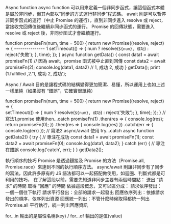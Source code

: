 Async function
  async function 可以用來定義一個非同步函式，讓這個函式本體是屬於非同步，但其內部以“同步的方式運行非同步”程式碼。
  await 則是可以暫停非同步函式的運行（中止 Promise 的運行），直到非同步進入 resolve 或 reject，當接收完回傳值後繼續非同步函式的運行。
  Promise 的回傳狀態，需要進入 resolve 或 reject 後，非同步函式才會繼續運行。

function promiseFn(num, time = 500) {
  return new Promise((resolve, reject) => {  --------------- 1
    setTimeout(() => {
      num ? resolve(`${num}, 成功`) : reject('失敗');
    }, time);
  });
}
async function getData() {
  const data1 =  await promiseFn(1) // 因為 await，promise 函式被中止直到回傳
  const data2 =  await promiseFn(2);
  console.log(data1, data2) // 1, 成功 2, 成功
}
getData();
  print (1.fulfilled ,2.'1, 成功 2, 成功');

Async / Await 目的是讓程式碼的結構變得更加簡潔、易懂，所以運用上也如上述一樣單純（如果沒有 “錯誤”，它確實很單純）

function promiseFn(num, time = 500) {
  return new Promise((resolve, reject) => {  
    setTimeout(() => {
      num ? resolve(`${num}, 成功`) : reject('失敗');
    }, time);
  });
}
// 寫法1.promise 使用then...catch
promiseFn(1)
  .then(res => {
    console.log(res);
    return promiseFn(0);
  })
  .then(res => {
    console.log(res)
  })
  .catch(err => {
    console.log(err)
  });
// 寫法2.async/await 使用 try...catch 
  async function getData2() {
  try { // 專注在成功
    const data1 = await promiseFn(1);
    const data2 = await promiseFn(0);
    console.log(data1, data2);
  }
  catch (err) { // 專注在錯誤
    console.log('catch', err);
  }
}
getData2();

執行順序的技巧
  Promise 是透過鏈接及 Promise 的方法（Promise.all, Promise.race）來達到不同的執行順序方法。
  async/await 則讓非同步有了同步的寫法，因此許多原有的 JS 語法都可以一起搭配做使用，如迴圈、判斷式都是可利用的技巧，
  在了解這段以前，需要先知道非同步主要有兩個時間點：
    送出 “請求” 的時間
    取得 “回應” 的時間
    依據這段概念，又可以區分成：
      請求依序發出：一個一個往下執行
      請求平行發出：全部的請求一起發出
      回應依序列出：依據請求發出的順序，依序列出資源
      回應統一列出：不管什麼時候取得都統一列出
  Promise.all 平行執行，統一列出回應資訊

for...in 輸出的是屬性名稱(key) / for...of 輸出的是值(value)


